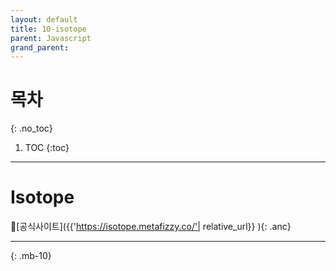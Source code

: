 ```yaml
---
layout: default
title: 10-isotope
parent: Javascript
grand_parent: 
---
```


# 목차
{: .no_toc}

1. TOC
{:toc}

---

# Isotope

🔗[공식사이트]({{'https://isotope.metafizzy.co/'| relative_url}} ){: .anc}  

---
{: .mb-10}


<script async src="//jsfiddle.net/qwerew0/ftse5jw4/5/embed/js,html,css,result/dark/"></script>